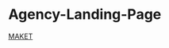 # Agency-Landing-Page

[MAKET](https://www.figma.com/file/fH2sSxQqZ5FU1Qzr3nsR7u/Agency-Landing-Page?node-id=1%3A9)
